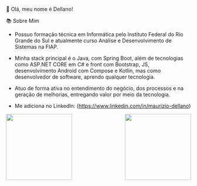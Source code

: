 👋 Olá, meu nome é Dellano!

<div> 
📚 Sobre Mim

- Possuo formação técnica em Informática pelo Instituto Federal do Rio Grande do Sul e atualmente curso Análise e Desenvolvimento de Sistemas na FIAP.

- Minha stack principal é o Java, com Spring Boot, além de tecnologias como ASP.NET CORE em C# e front com Bootstrap, JS, desenvolvimento Android com Compose e Kotlin, mas como desenvolvedor de software, aprendo qualquer tecnologia.

- Atuo de forma ativa no entendimento do negócio, dos processos e na geração de melhorias, entregando valor por meio da tecnologia.

- Me adiciona no LinkedIn: (https://www.linkedin.com/in/maurizio-dellano)

</div>

<div style="display: flex; justify-content: space-between;">

  <img height="180rem" src="https://github-readme-stats.vercel.app/api?username=Dellano23&theme=radical&include_icons=true"/>
  
  <img height="180rem" src="https://github-readme-stats.vercel.app/api/top-langs/?username=Dellano23&theme=radical"  />

</div> 
<br>

